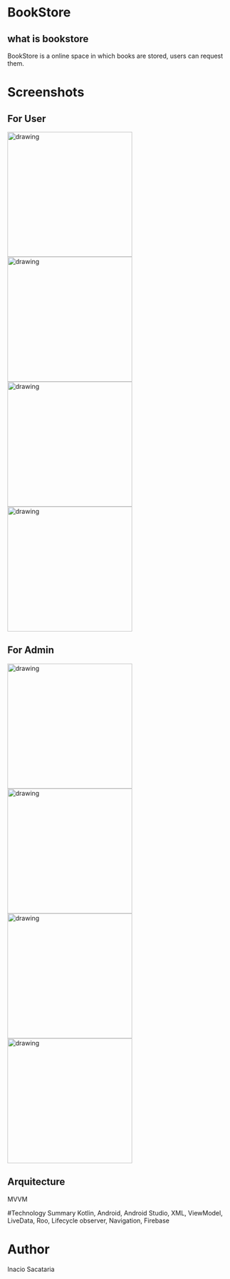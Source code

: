 # BookStore

## what is bookstore
BookStore is a online space in which books are stored, users can request them.


# Screenshots

## For User

 <img src="https://github.com/inacio-sacataria/BookStore/blob/master/img/1%20(1).jpg" alt="drawing" width="280"/>   <img src="https://github.com/inacio-sacataria/BookStore/blob/master/img/1%20(2).jpg" alt="drawing" width="280"/>   <img src="https://github.com/inacio-sacataria/BookStore/blob/master/img/1%20(3).jpg" alt="drawing" width="280"/>  <img src="https://github.com/inacio-sacataria/BookStore/blob/master/img/1%20(4).jpg" alt="drawing" width="280"/> 
 
 ## For Admin
 
 <img src="https://github.com/inacio-sacataria/BookStore/blob/master/img/2%20(1).jpg" alt="drawing" width="280"/>   <img src="https://github.com/inacio-sacataria/BookStore/blob/master/img/2%20(2).jpg" alt="drawing" width="280"/>   <img src="https://github.com/inacio-sacataria/BookStore/blob/master/img/2%20(3).jpg" alt="drawing" width="280"/>  <img src="https://github.com/inacio-sacataria/BookStore/blob/master/img/2%20(4).jpg" alt="drawing" width="280"/> 
  
  ## Arquitecture
 MVVM
 
#Technology Summary
Kotlin, Android, Android Studio, XML, ViewModel, LiveData, Roo, Lifecycle observer, Navigation, Firebase


# Author
Inacio Sacataria 
